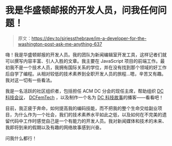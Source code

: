 # 我是华盛顿邮报的开发人员，问我任何问题！

> 原文：<https://dev.to/sirjessthebrave/im-a-developer-for-the-washington-post-ask-me-anything-637>

嗨！我是华盛顿邮报的开发人员。我的团队为新闻编辑室开发工具，这样记者们就可以撰写内容丰富、引人入胜的文章。我主要在 JavaScript 项目的前端工作。最初我不是一个技术人员，我拥有国际关系的学位，并在没有找到那个领域的好工作后自学了编程。从相对较低的技术素养到全职开发人员的旅程...嗯，辛苦又有趣。我对这一切有一些看法。

我是一名活跃的社区组织者，包括担任 ACM DC 分会的现任主席，帮助组织 [DC 科技会议](https://www.meetup.com/DC-Tech-Meetup/)， [DCFemTech](https://dcfemtech.github.io) ，以及制作一个名为 [DC 科技故事](http://dctechstories.com/)的播客——看看吧！

目前，我正疲于奔命，如何提高我的编码技能，而不把我的整个生命交给副业项目，为什么作为一个社会，我们的技术素养水平如此之低，以及如何在不完美的遗留代码中工作时感觉自己是一个有能力的开发人员。我对新闻媒体和技术的未来、我即将到来的假期以及有趣的网络故事感到兴奋。

问我什么都行！